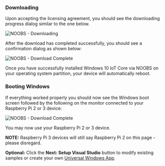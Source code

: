 ### Downloading 

Upon accepting the licensing agreement, you should see the downloading progress dialog similar to the one below.  

![NOOBS - Downloading]({{site.baseurl}}/images/noobs/noobs-downloading.jpg)

After the download has completed successfully, you should see a confirmation dialog as shown below:

![NOOBS - Download Complete]({{site.baseurl}}/images/noobs/noobs-download-complete.png)

Once you have successfully installed Windows 10 IoT Core via NOOBS on your operating system partition, your device will automatically reboot. 

### Booting Windows
If everything worked properly you should now see the Windows boot screen followed by the following on the monitor connected to your Raspberry Pi 2 or 3 device:

![NOOBS - Download Complete]({{site.baseurl}}/images/DefaultAppRpi2.png)

You may now use your Raspberry Pi 2 or 3 device.

**NOTE:** Raspberry Pi 3 devices will still say Raspberry Pi 2 on this page - please disregard. 

**Optional:** Click the **Next: Setup Visual Studio** button to modify existing samples or create your own [Universal Windows App](https://msdn.microsoft.com/en-us/library/windows/apps/dn726767.aspx). 